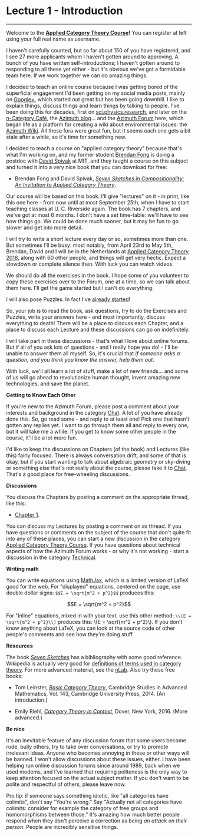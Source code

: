 # Lecture 1 - Introduction
-----------------------
Welcome to the **[Applied Category Theory Course](https://forum.azimuthproject.org/discussion/1717/welcome-to-the-applied-category-theory-course)!**  You can register at left using your full real name as username.

I haven't carefully counted, but so far about 150 of you have registered, and I see 27 more applicants whom I haven't gotten around to approving.  A bunch of you have written self-introductions; I haven't gotten around to responding to all these yet either - but it's obvious we've got a formidable team here.  If we work together we can do amazing things. 

I decided to teach an online course because I was getting bored of the superficial engagement I'd been getting on my social media posts, mainly on [Google+](https://plus.google.com/u/0/+johncbaez999), which started out great but has been going downhill.   I like to explain things, discuss things and learn things by talking to people.   I've been doing this for decades, first on [sci.physics.research](https://golem.ph.utexas.edu/category/), and later on the [n-Category Caf&eacute;](https://golem.ph.utexas.edu/category/), the [Azimuth blog](https://johncarlosbaez.wordpress.com/)... and the [Azimuth Forum](https://forum.azimuthproject.org/discussions) here, which began life as a platform for creating a wiki about environmental issues: the [Azimuth Wiki](http://www.azimuthproject.org/azimuth/show/HomePage).  All these fora were great fun, but it seems each one gets a bit stale after a while, so it's time for something new.

I decided to teach a course on "applied category theory" because that's what I'm working on, and my former student [Brendan Fong](http://www.brendanfong.com/) is doing a postdoc with [David Spivak](http://math.mit.edu/~dspivak/) at MIT, and they taught a course on this subject and turned it into a very nice book that you can download for free:

* Brendan Fong and David Spivak, _[Seven Sketches in Compositionality: An Invitation to Applied Category Theory](http://math.mit.edu/~dspivak/teaching/sp18/7Sketches.pdf)_. 

Our course will be based on this book.   I'll give "lectures" on it - in print, like this one here - from now until at most September 25th, when I have to start teaching classes at U. C. Riverside again.  The book has 7 chapters, and we've got at most 6 months.  I don't have a set time-table: we'll have to see how things go.  We could be done much sooner, but it may be fun to go slower and get into more detail.

I will try to write a short lecture every day or so, sometimes more than one.  But sometimes I'll be busy: most notably, from April 23rd to May 5th, Brendan, David and I will be in the Netherlands at [Applied Category Theory 2018](https://johncarlosbaez.wordpress.com/2017/09/12/act-2018/), along with 60 other people, and things will get very hectic.   Expect a slowdown or complete silence then.  With luck you can watch videos.

We should do all the exercises in the book. I hope some of you volunteer to copy these exercises over to the Forum, one at a time, so we can talk about them here.  I'll get the game started but I can't do everything.

I will also pose Puzzles. In fact I've [already started](https://forum.azimuthproject.org/discussion/comment/15878/#Comment_15878)!

So, your job is to read the book, ask questions, try to do the Exercises and Puzzles, write your answers here - and most importantly, discuss everything to death!   There will be a place to discuss each Chapter, and a place to discuss each Lecture and these discussions can go on indefinitely.   

I will take part in these discussions - that's what I love about online forums.   But if all of you ask lots of questions - and I really hope you do! - I'll be unable to answer them all myself.  So, it's crucial that _if someone asks a question, and you think you know the answer, help them out_.

With luck, we'll all learn a lot of stuff, make a lot of new friends... and some of us will go ahead to revolutionize human thought, invent amazing new technologies, and save the planet.   

**Getting to Know Each Other**

If you're new to the Azimuth Forum, please post a comment about your interests and background in the category [Chat](https://forum.azimuthproject.org/categories/Chat). A lot of you have already done this. So, go read some - and reply to at least one!  Pick one that hasn't gotten any replies yet.  I want to go through them all and reply to every one, but it will take me a while.  If you get to know some other people in the course, it'll be a lot more fun.

I'd like to keep the discussions on Chapters (of the book) and Lectures (like this) fairly focused.  There is always conversation drift, and some of that is okay, but if you start wanting to talk about algebraic geometry or sky-diving or something else that's not really about the course, please take it to [Chat](https://forum.azimuthproject.org/categories/Chat).  That's a good place for free-wheeling discussions.   

**Discussions** 

You discuss the Chapters by posting a comment on the appropriate thread, like this:

* [Chapter 1](https://forum.azimuthproject.org/discussion/1718/chapter-1).

You can discuss my Lectures by posting a comment on _its_ thread.  If you have questions or comments on the subject of the course that don't quite fit into any of these places, you can start a new discussion in the category [Applied Category Theory Course](https://forum.azimuthproject.org/categories/applied-category-theory-course).     If you have questions about technical aspects of how the Azimuth Forum works - or why it's not working - start a discussion in the category [Technical](https://forum.azimuthproject.org/categories/Technical).   

**Writing math** 

You can write equations using [MathJax](http://docs.mathjax.org/en/latest/start.html), which is a limited version of LaTeX good for the web.  For "displayed" equations, centered on the page, use double dollar signs: `$$E = \sqrt{m^2 + p^2}$$` produces this: 

$$E = \sqrt{m^2 + p^2}$$   

For "inline" equations, mixed in with your text, use this other method: `\\(E = \sqrt{m^2 + p^2}\\)` produces this: \\(E = \sqrt{m^2 + p^2}\\).  If you don't know anything about LaTeX, you can look at the source code of other people's comments and see how they're doing stuff.

**Resources**

The book _[Seven Sketches](https://arxiv.org/abs/1803.05316)_ has a bibliography with some good reference.  Wikipedia is actually very good for [definitions of terms used in category theory](https://en.wikipedia.org/wiki/Outline_of_category_theory).  For more advanced material, see the [nLab](https://ncatlab.org/nlab/show/HomePage). Also try these free books:
  
* Tom Leinster, _[Basic Category Theory](https://arxiv.org/abs/1612.09375)_, Cambridge Studies in Advanced Mathematics, Vol. 143, Cambridge University Press, 2014.  (An introduction.)

* Emily Riehl, _[Category Theory in Context](http://www.math.jhu.edu/~eriehl/context.pdf)_, Dover, New York, 2016.  (More advanced.)  

**Be nice**

It's an inevitable feature of any discussion forum that some users become rude, bully others, try to take over conversations, or try to promote irrelevant ideas.  Anyone who becomes annoying in these or other ways will be banned.   I won't allow discussions about these issues, either.   I have been helping run online discussion forums since around 1989, back when we used modems, and I've learned that requiring politeness is the only way to keep attention focused on the actual subject matter.   If you don't want to be polite and respectful of others, please leave now.

Pro tip: if someone says something idiotic, like "all categories have colimits", don't say "You're wrong."   Say "Actually not all categories have colimits: consider for example the category of free groups and homomorphisms between those."  It's amazing how much better people respond when they don't perceive a correction as being _an attack on their person_.   People are incredibly sensitive things.
